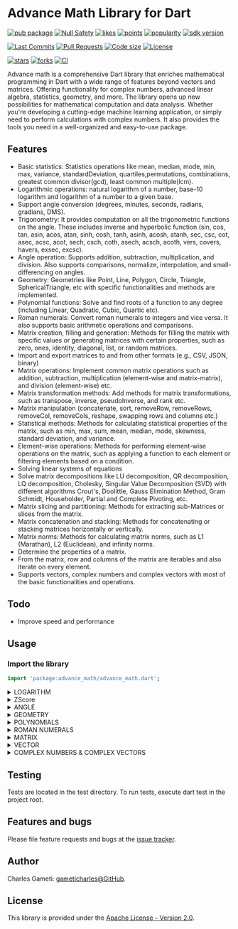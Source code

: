 # Advance Math Library for Dart

[![pub package](https://img.shields.io/pub/v/advance_math.svg?logo=dart&logoColor=00b9fc)](https://pub.dartlang.org/packages/advance_math)
[![Null Safety](https://img.shields.io/badge/null-safety-brightgreen)](https://dart.dev/null-safety)
[![likes](https://img.shields.io/pub/likes/advance_math)](https://pub.dartlang.org/packages/advance_math/score)
[![points](https://img.shields.io/pub/points/advance_math)](https://pub.dartlang.org/packages/advance_math/score)
[![popularity](https://img.shields.io/pub/popularity/advance_math)](https://pub.dartlang.org/packages/advance_math/score)
[![sdk version](https://badgen.net/pub/sdk-version/advance_math)](https://pub.dartlang.org/packages/advance_math)

[![Last Commits](https://img.shields.io/github/last-commit/gameticharles/advance_math?ogo=github&logoColor=white)](https://github.com/gameticharles/advance_math/commits/master)
[![Pull Requests](https://img.shields.io/github/issues-pr/gameticharles/advance_math?ogo=github&logoColor=white)](https://github.com/gameticharles/advance_math/pulls)
[![Code size](https://img.shields.io/github/languages/code-size/gameticharles/advance_math?ogo=github&logoColor=white)](https://github.com/gameticharles/advance_math)
[![License](https://img.shields.io/github/license/gameticharles/advance_math?ogo=github&logoColor=white)](https://github.com/gameticharles/advance_math/blob/main/LICENSE)

[![stars](https://img.shields.io/github/stars/gameticharles/advance_math)](https://github.com/gameticharles/advance_math/stargazers)
[![forks](https://img.shields.io/github/forks/gameticharles/advance_math)](https://github.com/gameticharles/advance_math/network/members)
[![CI](https://img.shields.io/github/workflow/status/gameticharles/advance_math/Dart%20CI/master?logo=github-actions&logoColor=white)](https://github.com/gameticharles/matrix/actions)

Advance math is a comprehensive Dart library that enriches mathematical programming in Dart with a wide range of features beyond vectors and matrices. Offering functionality for complex numbers, advanced linear algebra, statistics, geometry, and more. The library opens up new possibilities for mathematical computation and data analysis. Whether you're developing a cutting-edge machine learning application, or simply need to perform calculations with complex numbers. It also provides the tools you need in a well-organized and easy-to-use package.

## Features

- Basic statistics: Statistics operations like mean, median, mode, min, max, variance, standardDeviation, quartiles,permutations, combinations, greatest common divisor(gcd), least common multiple(lcm).
- Logarithmic operations: natural logarithm of a number, base-10 logarithm and logarithm of a number to a given base.
- Support angle conversion (degrees, minutes, seconds, radians, gradians, DMS).
- Trigonometry: It provides computation on all the trigonometric functions on the angle. These includes inverse and hyperbolic function (sin, cos, tan, asin, acos, atan, sinh, cosh, tanh, asinh, acosh, atanh, sec, csc, cot, asec, acsc, acot, sech, csch, coth, asech, acsch, acoth, vers, covers, havers, exsec, excsc).
- Angle operation: Supports addition, subtraction, multiplication, and division. Also supports comparisons, normalize, interpolation, and small-differencing on angles.
- Geometry: Geometries like Point, Line, Polygon, Circle, Triangle, SphericalTriangle, etc with specific functionalities and methods are implemented.
- Polynomial functions: Solve and find roots of a function to any degree (including Linear, Quadratic, Cubic, Quartic etc).
- Roman numerals: Convert roman numerals to integers and vice versa. It also supports basic arithmetic operations and comparisons.
- Matrix creation, filling and generation: Methods for filling the matrix with specific values or generating matrices with certain properties, such as zero, ones, identity, diagonal, list, or random matrices.
- Import and export matrices to and from other formats (e.g., CSV, JSON, binary)
- Matrix operations: Implement common matrix operations such as addition, subtraction, multiplication (element-wise and matrix-matrix), and division (element-wise) etc.
- Matrix transformation methods: Add methods for matrix transformations, such as transpose, inverse, pseudoInverse, and rank etc.
- Matrix manipulation (concatenate, sort, removeRow, removeRows, removeCol, removeCols, reshape, swapping rows and columns etc.)
- Statistical methods: Methods for calculating statistical properties of the matrix, such as min, max, sum, mean, median, mode, skewness, standard deviation, and variance.
- Element-wise operations: Methods for performing element-wise operations on the matrix, such as applying a function to each element or filtering elements based on a condition.
- Solving linear systems of equations
- Solve matrix decompositions like LU decomposition, QR decomposition, LQ decomposition, Cholesky, Singular Value Decomposition (SVD)  with different algorithms Crout's, Doolittle, Gauss Elimination Method, Gram Schmidt, Householder, Partial and Complete Pivoting, etc.
- Matrix slicing and partitioning: Methods for extracting sub-Matrices or slices from the matrix.
- Matrix concatenation and stacking: Methods for concatenating or stacking matrices horizontally or vertically.
- Matrix norms: Methods for calculating matrix norms, such as L1 (Marathan), L2 (Euclidean), and infinity norms.
- Determine the properties of a matrix.
- From the matrix, row and columns of the matrix are iterables and also iterate on every element.
- Supports vectors, complex numbers and complex vectors with most of the basic functionalities and operations.

## Todo

- Improve speed and performance

## Usage

### Import the library

```dart
import 'package:advance_math/advance_math.dart';
```

<details>
<summary>LOGARITHM</summary>

# Logarithm

Base-10 logarithm of a number is also implemented.

```dart
print(log10(100));  // Output: 2.0
```

Compute the natural logarithm of of a number using the function below. It also supports computes logarithm to any base.

```dart
// Natural log of `e`
print(log(math.e));  // Output: 1.0

//log to any base. Example log to base 10 on 100
print(log(100, 10)); // prints: 2.0
```

Compute the logarithm of a number to a given base.

```dart
print(logBase(10, 100));  // Output: 2.0
print(logBase(2, 8));  // Output: 3.0
print(logBase(2, 32));  // Output: 5.0
```

</details>

<details>
<summary>ZScore</summary>

# ZScore

Computes Z-scores based on a given confidence level.
The class provides functionalities to compute Z-scores, which are used in statistical hypothesis testing. 

The Z-score represents how many standard deviations an element is from the mean.

```dart
var confidenceLevels = [
    10,
    20,
    30,
    40,
    50,
    60,
    70,
    80,
    85,
    90,
    95,
    99.0,
    99.999,
    99.99999,
    99.9999999
  ];
  for (var cl in confidenceLevels) {
    double zScore = ZScore.computeZScore(cl);
    print("Z-score for $cl% confidence level is $zScore");
  }

// Z-score for 10% confidence level is 0.12538099310291884
// Z-score for 20% confidence level is 0.25293326782658254
// Z-score for 30% confidence level is 0.3848770849965131
// Z-score for 40% confidence level is 0.5240018703826799
// Z-score for 50% confidence level is 0.6741891400433162
// Z-score for 60% confidence level is 0.8414567173547839
// Z-score for 70% confidence level is 1.0364314851895606
// Z-score for 80% confidence level is 1.281728756502709
// Z-score for 85% confidence level is 1.4398004696260025
// Z-score for 90% confidence level is 1.645211440143815
// Z-score for 95% confidence level is 1.9603949169253396
// Z-score for 99.0% confidence level is 2.5762360813095704
// Z-score for 99.999% confidence level is 4.417087697546128
// Z-score for 99.99999% confidence level is 5.326446072058037
// Z-score for 99.9999999% confidence level is 6.109029815669355
```

Compute the confidence level using the Z-Scroe value

```dart
print(ZScore.computeConfidenceLevel(1.9603949169253396)); // 95.00503548449109
print(ZScore.computeConfidenceLevel(5.326446072058037)); // 99.99998998470075
```

Confidence interval around a sample mean, you generally need the sample mean (x), the sample size (n), and the standard deviation (σ) or the standard error of the sample mean (SE). The Z-score corresponding to the desired confidence level is also required.

```dart
var interval = ZScore.computeConfidenceInterval(50, 100, 10, 95);
print("Confidence Interval: (${interval.lower}, ${interval.upper})");
// Output: Confidence Interval: (48.040605084588995, 51.959394915411005)
```

Compute the Probability Density Function (PDF) and Cumulative Density Function (CDF) for a standard normal distribution to the ZScore class.

```dart
print(ZScore.computeCDF(0)); // 0.49999998499999976
print(ZScore.computePDF(0)); // 0.3989422804014327
```

other computational functions includes:

```dart
// Compute p-value from a given Z-score.
print(ZScore.computePValue(1.96)); // 0.025

// Convert Z-score to T-score.
print(ZScore.convertZToT(1.96)); // 69.6

// Compute the percentile from a given Z-score.
print(ZScore.computePercentile(1.96)); // 97.5

// Compute Z-score from a raw score.
print(ZScore.computeZScoreFromRawScore(110, 100, 15)); // 0.6666666666666666
```

</details>

<details>
<summary>ANGLE</summary>

# Angle Class

The `Angle` class is part of the `advanced_math` library. It's designed to make working with angles straightforward in a variety of units, including degrees, radians, gradians, and DMS (Degrees, Minutes, Seconds).

## Features

1. Create an Angle object with any of the four units. The class will automatically convert it to all other units and store them as properties:

```dart
var angleDeg = Angle.degrees(45);
var angleRad = Angle.radians(math.pi / 4);
var angleGrad = Angle.gradians(50);
var angleDMS = Angle.dms([45, 0, 0]);
```

2. Get the smallest difference between two angles:

```dart
num diff = angleDeg.smallestDifference(angleRad);
```

3. Interpolate between two angles:

```dart
Angle interpolated = angleDeg.interpolate(angleRad, 0.5);
```

4. Convert an angle from one unit to another:

```dart
double rad = Angle.convert(180, AngleType.degrees, AngleType.radians);  // Converts 180 degrees to radians
print(rad);  // Outputs: 3.141592653589793

double grad = Angle.convert(1, AngleType.radians, AngleType.gradians);  // Converts 1 radian to gradians
print(grad);  // Outputs: 63.661977236758134
```

5. Convert degrees to gradians, radians, minutes or seconds, and vice versa:

```dart
double minutes = degrees2Minutes(1);  // Output: 60.0
double degreesFromMinutes = minutes2Degrees(60);  // Output: 1.0
double seconds = degrees2Seconds(1);  // Output: 3600.0
double degreesFromSeconds = seconds2Degrees(3600);  // Output: 1.0
```

6. Perform all the possible trignometry functions on the angle:

```dart
var angle = Angle.degrees(45);
var t1 = angle.sin();
var t2 = angle.cos();
var t3 = angle.tan();
var t4 = angle.tanh();
var t5 = angle.atanh();
```

These features provide an easy-to-use interface for handling various angle calculations, especially for applications that require geometric computations or work with geospatial data. The `Angle` class is an essential part of the `advanced_math` library and can be useful for anyone who needs advanced mathematical operations in Dart.

</details>

<details>
<summary>GEOMETRY</summary>

# Geometry Library

This library provides a suite of classes and functions to work with geometric objects and perform geometric calculations.

## Usage

### Point

A `Point` represents a point in a 2D space.

```dart
Point p1 = Point(3, 4); // 2D point
print(p1.x); // prints: 3
print(p1.y); // prints: 4

var p2 = Point(1, 2, 3);  // 3D point
print(p2.is3DPoint) // true

var p = Point.fromPolarCoordinates(5, radians(53.13));
print(p); // Output: Point(3.0000000000000004, 3.9999999999999996)

var p = Point.fromSphericalCoordinates(5, radians(53.13), radians(30));
print(p); // Output: Point(1.50, 1.999997320371271, 4.330127018922194)

```

A `Point3D` represents a point in a 3D space.

```dart
Point3D p1 = Point3D(3, 4, 2); // 3D point
print(p1.x); // prints: 3
print(p1.y); // prints: 4

```

Compute Distances
Example 1:

```dart
var p1 = Point(3, 4);
var p2 = Point(6, 8);
print(p1.distanceTo(p2)); // Output: 5.0

var point1 = Point(2, 3);
var point2 = Point(5, 11);
print(point1.slopeTo(point2)); // Output: 2.6666666666666665
```

Example 2:

```dart
var point1 = Point(1, 2, 3);
var point2 = Point(4, 5, 6);
print(point1.distanceTo(point2)); // Output: 5.196152422706632
print(point1.midpointTo(point2)); // Output: Point(2.5, 3.5, 4.5)
```

Arithmetics of points

```dart
var point1 = Point(2, 2);
var point2 = Point(1, 1);
print(point1 - point2); // Output: Point(1.0, 1.0)
print(point1 + point2); // Output: Point(3.0, 3.0)
print(point1 * 2); // Output: Point(4.0, 4.0)
print(point1 / 2); // Output: Point(1.0, 1.0)
```

Others include: bearingTo, distanceToLine, isCollinear etc

```dart
var point = Point(2, 0);
var origin = Point(1, 0);
Angle angle = Angle.radians(math.pi / 2)
var rotated = point.rotateBy(angle, origin)
print(rotated); // Output: Point(1, 1)

var point = Point(1, 2, 3);
print(point.move(1, -1, 2)); // Output: Point(2, 1, 5)
print(point.scale(2)); // Output: Point(2, 4, 6)
print(point.reflect(Point(0, 0, 0))); // Output: Point(-1, -2, -3)
```


### Line

A `Line` represents a line in a 2D space, defined by two points.

```dart
var line1 = Line(p1: Point(1, 1), p2: Point(2, 2));
print(line1); // Output: Line(Point(1.0, 1.0), Point(2.0, 2.0))

var line2 = Line(gradient: 1, intercept: 0);
print(line2); // Output: Line(Point(0.0, 0.0), Point(1.0, 1.0))

var line3 = Line(gradient: 2.0, intercept: 2.0, x: 3.0);
print(line3); // Output: Line(Point(3.0, 8.0), Point(4.0, 10.0))

var line4 = Line(y: 1.0, gradient: 2.0, intercept: 3.0);
print(line4); // Output: Line(Point(-1.0, 1.0), Point(0.0, 3.0))

var line5 = Line(y: 1.0, gradient: -0.5, intercept: 7.0);
print(line5); // Output: Line(Point(-12.0, 1.0), Point(-11.0, 5.5))

var line6 = Line(y: 1.0, gradient: 2.0, x: 1.0);
print(line6); // Output: Line(Point(1.0, 1.0), Point(2.0, 3.0))
```

### Plane
A class that represents a plane in a three-dimensional space.
Each instance of this class is defined by a [Point] and a normal [Vector].

```dart
var point = Point(1, 2, 3);
var normal = Vector(1, 0, 0);
var plane = Plane(point, normal);
print(plane);  // Output: Plane(point: Point(1, 2, 3), normal: Vector(1, 0, 0))
var pivot = Point(2, 3, 4);
var perpendicularLine = plane.perpendicularLine(pivot);
print(perpendicularLine);  // Output: Plane(Point(2, 3, 4), Vector(1, 0, 0))
var otherPoint = Point(1, 3, 4);
var newPlane = plane.parallelThroughPoint(otherPoint);
print(newPlane);  // Output: Plane(point: Point(1, 3, 4), normal: Vector(1, 0, 0))
```

### Circle

A `Circle` is represented by a center point and a radius.

```dart
var center = Point(0, 0);
var circle = Circle(center, 5);
print(circle.area()); // Output: 78.53981633974483
print(circle.circumference()); // Output: 31.41592653589793
print(circle.isPointInside(Point(3, 4))); // Output: true
```

### Polygon

A `Polygon` is represented by a list of points. The points should be ordered either clockwise or counter-clockwise.

```dart
Point p1 = Point(0, 0);
Point p2 = Point(1, 0);
Point p3 = Point(0, 1);
Polygon triangle = Polygon([p1, p2, p3]);
print(triangle.area); // prints: 0.5
```

### Triangle

A `Triangle` is a special kind of polygon. It can be created by providing the lengths of its sides, or its coordinates.

```dart
Triangle triangle1 = Triangle(a: 3, b: 4, c: 5);
print(triangle1.area(AreaMethod.heron)); // prints: 6.0

Triangle triangle2 = Triangle(A: Point(0, 0), B: Point(3, 0), C: Point(0, 4));
print(triangle2.area(AreaMethod.coordinates)); // prints: 6.0
```

### SphericalTriangle

A `SphericalTriangle` is a triangle on the surface of a sphere. It can be created by providing the lengths of its sides and the radius of the sphere.

```dart
  var triangle = SphericalTriangle.fromAllSides( Angle(rad: pi / 2), Angle(rad: pi / 3), Angle(rad: pi / 4));

  // Angles
  print('AngleA: ${triangle.angleA} '); // AngleA: Angle: 35.26438968275524° or 0.6154797086703871 rad or [35, 15, 51.802857918852396]
  print('AngleB: ${triangle.angleB} '); // AngleB: Angle: 125.26438968275677° or 2.186276035465284 rad or [125, 15, 51.80285792437758]
  print('AngleC: ${triangle.angleC}'); // AngleC: Angle: 45.00000000000074° or 0.785398163397448 rad or [45, 0, 2.660272002685815e-9]

  // Sides
  print('SideA: ${triangle.sideA}'); // SideA: Angle: 90.00000000000152° or 1.5707963267948966 rad or [90, 0, 5.474021236295812e-9]
  print('SideB: ${triangle.sideB}'); // SideB: Angle: 60.00000000000101° or 1.0471975511965976 rad or [60, 0, 3.632294465205632e-9]
  print('SideC: ${triangle.sideC} '); // SideC: Angle: 45.00000000000076° or 0.7853981633974483 rad or [45, 0, 2.737010618147906e-9]

  print('Area: ${triangle.area} ≈ ${triangle.areaPercentage} % of unit sphere surface area'); // Area: 0.445561253943326 ≈ 3.545663800765179 % of unit sphere surface area
  print('Perimeter: ${triangle.perimeter} ≈ ${triangle.perimeterPercentage} % of unit sphere circumference'); // Perimeter: 3.4033920413889422 ≈ 54.166666666666664 % of unit sphere circumference
  print('isValidTriangle: ${triangle.isValidTriangle()}'); // isValidTriangle: true
```

</details>

<details>
<summary>POLYNOMIALS</summary>

# Polynomials

The Geometry Library provides comprehensive support for Polynomials. This includes polynomials of different degrees, from linear to quartic, as well as a general polynomial implementation using the Durand-Kerner method for degrees of 5 or higher.

## Usage

### Linear

Linear polynomials are of the form ax + b = 0.

```dart
Linear linear = Linear.num(a: 2, b: -3);
print(linear.roots()); // Output: [1.5]
```

### Quadratic

Quadratic polynomials are of the form ax² + bx + c = 0.

```dart
Quadratic quad = Quadratic.num(a: 2, b: -3, c: -2);
print(quad.roots()); // Output: [2.0, -0.5]
print(quad.vertex()); // Output: [0.75, -3.125]
```

### Cubic

Cubic polynomials are of the form ax³ + bx² + cx + d = 0.

```dart
Cubic cubic = Cubic.num(a: -1, b: 1, c: 1, d: 2);
print(cubic.roots()); // Output: [-1.0, -1.0, 2.0]
```

### Quartic

Quartic polynomials are of the form ax⁴ + bx³ + cx² + dx + e = 0.

```dart
Quartic quartic = Quartic.num(a: -1, b: -8, c: 0, d: 0, e: -1);
print(quartic.roots()); // Output: [1.0, -1.0, -1.0, -1.0]
```

### Durand-Kerner

This is a general polynomial implementation that uses the Durand-Kerner method to find the roots of a polynomial with a degree of 5 or higher.

```dart
DurandKerner dk = DurandKerner.num([1, 5, 1, 4, 0, 3, 2]);
print(dk.degree); // 6
print(dk); // x⁶ + 5x⁵ + x⁴ + 4x³ + 3x + 2
print(dk.roots()); 
// [-0.34289017575006814 + 0.9530107213799093i, -0.34289017581899034 - 0.9530107213040406i, 0.5696766117867249 + 0.6923844884012686i, -4.9651242864231895, 0.5696766117855657 - 0.6923844884824355i, -0.4884485856011231]
```

### Additional Features

Each of these polynomials can be differentiated, integrated, simplified, and evaluated.

```dart
Polynomial poly = Polynomial.fromList([3, -6, 12]);
print(poly); // 3x² - 6x + 12
print(poly.simplify()); // x² - 2x + 4
print(poly.roots()); // [1 + 1.7320508075688774i, 1 - 1.7320508075688774i]
print(poly.differentiate()); // 6x - 6
print(poly.integrate()); // x³ - 3x² + 12x
print(poly.evaluate(2)); // 12.0
```

```dart
Polynomial p = Polynomial.fromString("x^5 - x^4 - x + 1");
print(p.coefficients); // [1.0, -1.0, 0, 0, -1.0, 1.0]
print(p); // x⁵ - x⁴ - x + 1.0
print(p.evaluate(Complex(-19 / 8, 7.119033245839726e-16))); // -104.00619506835938
print(p.roots());
// [2.481185557213347e-11 - 0.9999999999737949i, -1.0000000000550548 + 3.5929979905099436e-11i, 1.0000004031257346 + 2.7703711854406305e-7i, 5.095265802549413e-11 + 1.0000000000706935i, 1.0000004031257346 + 2.7703711854406305e-7i]
print('');
```

</details>

<details>
<summary>ROMAN NUMERALS</summary>

# Roman Numerals

A Dart class designed to provide efficient conversions between Roman numerals and integers. This class also supports arithmetic operations directly on Roman numeral representations.

## Features

- Convert integers to Roman numerals and vice versa.
- Supports numbers up to 3,999 using standard Roman numerals.
- Supports numbers above 3,999 using parentheses notation.
- Provides arithmetic operations on Roman numerals.
- Caches recent conversions for performance.

## Usage

### Instantiation

```dart
RomanNumerals romanFive = RomanNumerals(5); 
print(romanFive) // V
print(RomanNumerals(69)); // LXIX
print(RomanNumerals(8785)); // (VIII)DCCLXXXV
```

### Conversion from Roman to Integer

```dart
RomanNumerals romanYear = RomanNumerals.fromRoman("MMXXIII");
print(romanYear.value);  // Outputs: 2023
print(RomanNumerals.fromRoman('(VIII)DCCLXXXV').value); // 8785
```

### Arithmetic Operations

```dart
RomanNumerals a = RomanNumerals.fromRoman('MMXXIII'); // 2023
RomanNumerals b = RomanNumerals.fromRoman('X'); // 10

print(a + b); // MMXXXIII
print(a - b); // MMXIII
print(a * b); // (XX)CCXXX
print(a / b); // CCII
print(a % b); // III

print(RomanNumerals.fromRoman('MXXII') - RomanNumerals.fromRoman('LXX') - RomanNumerals.fromRoman('LII')); // CM
print(RomanNumerals.fromRoman('(M)') - RomanNumerals.fromRoman('(CC)DXXV')); // (DCCXCIX)CDLXXV
print(RomanNumerals.fromRoman('(DCCXCIX)CDLXXV').value); // 799475
```

Also support shifting the bits of this integer to the left by [shiftAmount].

```dart
print(a << 1); // (IV)XLVI
print(RomanNumerals.fromRoman('(IV)XLVI').value);
print((a >> 1).value); // 1011
```

### Logical, Comparison Operations

```dart
RomanNumerals a = RomanNumerals.fromRoman('MMXXIII'); // 2023
RomanNumerals b = RomanNumerals.fromRoman('X'); // 10

print(a & b); // II (bitwise AND)
print(a | b); // MMXXXI (bitwise OR)
print(a ^ b); // MMXXIX (bitwise XOR)
print(a == b); // false
print(a > b); // true
print(a < b); // false
print(a >= b); // true
print(a <= b); // false
```

### Date to and from Roman numerals

```dart
  print(RomanNumerals.dateToRoman('August 22, 1989', format: 'MMMM d, y', sep: '・')); // Outputs: VIII・XXII・MCMLXXXIX
  print(RomanNumerals.dateToRoman('Dec-23, 2017', format: 'MMM-d, y')); // Outputs: XII • XXIII • MMXVII
  print(RomanNumerals.dateToRoman('Jul-21, 2016', format: 'MMM-d, y')); // Outputs: VII • XXI • MMXVI

  print(RomanNumerals.romanToDate('VIII・XXII・MCMLXXXIX', format: 'MMMM d, y', sep: '・')); // Outputs: August 22, 1989
```

</details>

<details>
<summary>MATRIX</summary>

# Matrix

## Create a Matrix

You can create a Matrix object in different ways:

Create a 2x2 Matrix from string

```dart
Matrix a = Matrix("1 2 3; 4 5 6; 7 8 9");
print(a);
// Output:
// Matrix: 3x3
// ┌ 1 2 3 ┐
// │ 4 5 6 │
// └ 7 8 9 ┘
```

Create a matrix from a list of lists

```dart
Matrix b = Matrix([[1, 2], [3, 4]]);
print(b);
// Output:
// Matrix: 2x2
// ┌ 1 2 ┐
// └ 3 4 ┘
```

Create a matrix from a list of diagonal objects

```dart
Matrix d = Matrix.fromDiagonal([1, 2, 3]);
print(d);
// Output:
// Matrix: 3x3
// ┌ 1 0 0 ┐
// │ 0 2 0 │
// └ 0 0 3 ┘
```

Create a matrix from a flattened array

```dart
final source = [1, 2, 3, 4, 5, 6, 7, 8, 9, 0];
final ma = Matrix.fromFlattenedList(source, 2, 6);
print(ma);
// Output:
// Matrix: 2x6
// ┌ 1 2 3 4 5 6 ┐
// └ 7 8 9 0 0 0 ┘
```

Create a matrix from list of columns

```dart
var col1 = Column([1, 2, 3]);
var col2 = Column([4, 5, 6]);
var col3 = Column([7, 8, 9]);
var matrix = Matrix.fromColumns([col1, col2, col3]);
print(matrix);
// Output:
// Matrix: 3x3
// ┌ 1 4 7 ┐
// | 2 5 8 |
// └ 3 6 9 ┘
```

Create a matrix from list of rows

```dart
var row1 = Row([1, 2, 3]);
var row2 = Row([4, 5, 6]);
var row3 = Row([7, 8, 9]);
var matrix = Matrix.fromRows([row1, row2, row3]);
print(matrix);
// Output:
// Matrix: 3x3
// ┌ 1 2 3 ┐
// | 4 5 6 |
// └ 7 8 9 ┘
```

Create a from a list of lists

```dart
Matrix c = [[1, '2', true],[3, '4', false]].toMatrix()
print(c);
// Output:
// Matrix: 2x3
// ┌ 1 2  true ┐
// └ 3 4 false ┘
```

Create a 2x2 matrix with all zeros

```dart
Matrix zeros = Matrix.zeros(2, 2);
print(zeros)
// Output:
// Matrix: 2x2
// ┌ 0 0 ┐
// └ 0 0 ┘
```

Create a 2x3 matrix with all ones

```dart
Matrix ones = Matrix.ones(2, 3);
print(ones)
// Output:
// Matrix: 2x3
// ┌ 1 1 1 ┐
// └ 1 1 1 ┘
```

Create a 2x2 identity matrix

```dart
Matrix identity = Matrix.eye(2);
print(identity)
// Output:
// Matrix: 2x2
// ┌ 1 0 ┐
// └ 0 1 ┘
```

Create a matrix that is filled with same object

```dart
Matrix e = Matrix.fill(2, 3, 7);
print(e);
// Output:
// Matrix: 2x3
// ┌ 7 7 7 ┐
// └ 7 7 7 ┘
```

Create a matrix from linspace and create a diagonal matrix

```dart
Matrix f = Matrix.linspace(0, 10, 3);
print(f);
// Output:
// Matrix: 1x3
// [ 0.0 5.0 10.0 ]
```

Create from a range or arrange at a step

```dart
var m = Matrix.range(6, start: 1, step: 2, isColumn: false);
print(m);
// Output:
// Matrix: 1x3
// [ 1  3  5 ]
```

Create a random matrix within arange of values

```dart
var randomMatrix = Matrix.random(3, 4, min: 1, max: 10, isDouble: true);
print(randomMatrix);
// Output:
// Matrix: 3x4
// ┌ 3  5  9  2 ┐
// │ 1  7  6  8 │
// └ 4  9  1  3 ┘
```

Create a specific random matrix from the  matrix factory

```dart
var randomMatrix = Matrix.factory
  .create(MatrixType.general, 5, 4, min: 0, max: 3, isDouble: true);
print('\n${randomMatrix.round(3)}');
```

Create a specific type of matrix from a random seed with range

```dart
randMat = Matrix.factory.create(MatrixType.general, 5, 4,
    min: 0, max: 3, seed: 12, isDouble: true);
print('\n${randMat.round(3)}');

// Output:
// Matrix: 5x4
// ┌ 1.949 1.388 2.833 1.723 ┐
// │ 0.121 1.954 2.386 2.407 │
// │ 2.758  2.81 1.026 0.737 │
// │ 1.951  0.37 0.075 0.069 │
// └ 2.274 1.932 2.659 0.196 ┘
```

```dart
var randomMatrix = Matrix.factory
    .create(MatrixType.sparse, 5, 5, min: 0, max: 2, seed: 12, isDouble: true);

print('\nProperties of the Matrix:\n${randomMatrix.round(3)}\n');
randomMatrix.matrixProperties().forEach((element) => print(' - $element'));

// Properties of the Matrix:
// Matrix: 5x5
// ┌ 0.0 1.149   0.0 0.0   0.0 ┐
// │ 0.0   0.0 0.925 0.0 1.302 │
// │ 0.0   0.0   0.0 0.0   0.0 │
// │ 0.0   0.0   0.0 0.0   0.0 │
// └ 0.0   0.0   0.0 0.0   0.0 ┘
//
//  - Square Matrix
//  - Upper Triangular Matrix
//  - Singular Matrix
//  - Vandermonde Matrix
//  - Nilpotent Matrix
//  - Sparse Matrix
```

## Check Matrix Properties

Easy much easier to query the properties of a matrix.

```dart
var A = Matrix([
    [4, 1, -1],
    [1, 4, -1],
    [-1, -1, 4]
  ]);
print(A);

print('Shape: ${A.shape}');
print('Max: ${A.max()}');
print('Column Max: ${A.max(axis: 0)}');
print('Row Max: ${A.max(axis: 1)}');
print('Min: ${A.min()}');
print('Column Min: ${A.min(axis: 0)}');
print('Row Min: ${A.min(axis: 1)}');
print('Sum: ${A.sum()}');
print('Absolute Sum: ${A.sum(absolute: true)}');
print('Column Sum: ${A.sum(axis: 0)}');
print('Row Sum: ${A.sum(axis: 1)}');
print('Diagonal Sum: ${A.sum(axis: 2)}');
print('Diagonal Sum TLBR: ${A.sum(axis: 3)}');
print('Diagonal Sum TRBL: ${A.sum(axis: 4)}');
print('Mean: ${A.mean()}');
print('Median: ${A.median()}');
print('Product: ${A.product()}');
print('Variance: ${A.variance()}');
print('Standard Deviation: ${A.standardDeviation()}');
print('Absolute Sum: ${A.sum(absolute: true)}');
print('Determinant: ${A.determinant()}');
print('Rank: ${A.rank()}');
print('Trace: ${A.trace()}');
print('Skewness: ${A.skewness()}');
print('Kurtosis: ${A.kurtosis()}');
print('Condition number: ${A.conditionNumber()}');
print('Decomposition Condition number: ${A.decomposition.conditionNumber()}');

print('Manhattan Norm(l1Norm): ${A.norm(Norm.manhattan)}');
print('Frobenius/Euclidean Norm(l2Norm): ${A.norm(Norm.frobenius)}');
print('Chebyshev/Infinity Norm: ${A.norm(Norm.chebyshev)}');
print('Spectral Norm: ${A.norm(Norm.spectral)}');
print('Trace/Nuclear Norm: ${A.norm(Norm.trace)}');
print('Nullity: ${A.nullity()}');

print('Normalize: ${A.normalize()}\n');
print('Frobenius/Euclidean Normalize: ${A.normalize(Norm.frobenius)}\n');
print('Row Echelon Form: ${A.rowEchelonForm()}\n');
print('Reduced Row Echelon Form: ${A.reducedRowEchelonForm()}\n');
print('Null Space: ${A.nullSpace()}\n');
print('Row Space: ${A.rowSpace()}\n');
print('Column Space: ${A.columnSpace()}\n');
print('Matrix Properties:');
A.matrixProperties().forEach((element) => print(' - $element'));

// Output:
// Matrix: 3x3
// ┌  4  1 -1 ┐
// │  1  4 -1 │
// └ -1 -1  4 ┘
//
// Shape: [3, 3]
// Max: 4
// Column Max: [4, 4, 4]
// Row Max: [4, 4, 4]
// Min: -1
// Column Min: [-1, -1, -1]
// Row Min: [-1, -1, -1]
// Sum: 10
// Absolute Sum: 18
// Column Sum: [4, 4, 2]
// Row Sum: [4, 4, 2]
// Diagonal Sum: 12
// Diagonal Sum TLBR: [-1, 0, 12, 0, -1]
// Diagonal Sum TRBL: [4, 2, 2, -2, 4]
// Mean: 1.1111111111111112
// Median: 1
// Product: 64
// Variance: 4.765432098765432
// Standard Deviation: 2.1829869671542776
// Absolute Sum: 18
// Determinant: 54.0
// Rank: 3
// Trace: 12
// Skewness: 0.3705316948061136
// Kurtosis: -1.58891513866144
// Condition number: 3.6742346141747673
// Decomposition Condition number: 1.9999999999999998
// Manhattan Norm(l1Norm): 6.0
// Frobenius/Euclidean Norm(l2Norm): 7.3484692283495345
// Chebyshev/Infinity Norm: 6.0
// Spectral Norm: 5.999999999999999
// Trace/Nuclear Norm: 12.0
// Nullity: 0
// Normalize: Matrix: 3x3
// ┌   1.0  0.25 -0.25 ┐
// │  0.25   1.0 -0.25 │
// └ -0.25 -0.25   1.0 ┘

// Frobenius/Euclidean Normalize: Matrix: 3x3
// ┌   0.5443310539518174  0.13608276348795434 -0.13608276348795434 ┐
// │  0.13608276348795434   0.5443310539518174 -0.13608276348795434 │
// └ -0.13608276348795434 -0.13608276348795434   0.5443310539518174 ┘

// Row Echelon Form: Matrix: 3x3
// ┌ 1.0 0.25 -0.25 ┐
// │ 0.0  1.0  -0.2 │
// └ 0.0  0.0   1.0 ┘

// Reduced Row Echelon Form: Matrix: 3x3
// ┌ 1.0 0.0 0.0 ┐
// │ 0.0 1.0 0.0 │
// └ 0.0 0.0 1.0 ┘

// Null Space: Matrix: 0x0
// [ ]

// Row Space: Matrix: 3x3
// ┌  4  1 -1 ┐
// │  1  4 -1 │
// └ -1 -1  4 ┘
// Column Space: Matrix: 3x3
// ┌  4  1 -1 ┐
// │  1  4 -1 │
// └ -1 -1  4 ┘

// Matrix Properties:
//  - Square Matrix
//  - Full Rank Matrix
//  - Symmetric Matrix
//  - Non-Singular Matrix
//  - Positive Definite Matrix
//  - Diagonally Dominant Matrix
//  - Strictly Diagonally Dominant Matrix
```

## Matrix Copy

Copy another original matrix

```dart
var a = Matrix();
a.copy(y); // Copy another matrix
```

Copy the elements of the another matrix and resize the current matrix

```dart
var matrixA = Matrix([[1, 2], [3, 4]]);
var matrixB = Matrix([[5, 6], [7, 8], [9, 10]]);
matrixA.copyFrom(matrixB, resize: true);
print(matrixA);
// Output:
// 5  6
// 7  8
// 9 10
```

Copy the elements of the another matrix but retain the current matrix size

```dart
var matrixA = Matrix([[1, 2, 3], [4, 5, 6], [7, 8, 9]]);
var matrixB = Matrix([[10, 11], [12, 13]]);
matrixA.copyFrom(matrixB, retainSize: true);
print(matrixA);
// Output:
// 10 11 3
// 12 13 6
// 7  8  9
```

## Matrix Interoperability

To convert a matrix to a json-serializable map one may use toJson method:

### to<->from JSON

You can serialize the matrix to a json-serializable map and deserialize back to a matrix object.

```dart
final matrix = Matrix.fromList([
    [11.0, 12.0, 13.0, 14.0],
    [15.0, 16.0, 0.0, 18.0],
    [21.0, 22.0, -23.0, 24.0],
    [24.0, 32.0, 53.0, 74.0],
  ]);

// Convert to JSON representation
final serialized = matrix.toJson();
```

To restore a serialized matrix one may use Matrix.fromJson constructor:

```dart
final matrix = Matrix.fromJson(serialized);
```

### to<->from CSV

You can write csv file and read it back to a matrix object.

```dart
String csv = '''
1.0,2.0,3.0
4.0,5.0,6.0
7.0,8.0,9.0
''';
Matrix matrix = await Matrix.fromCSV(csv: csv);
print(matrix);

// Alternatively, read the CSV from a file:
Matrix matrixFromFile = await Matrix.fromCSV(inputFilePath: 'input.csv');
print(matrixFromFile);

// Output:
// Matrix: 3x3
// ┌ 1.0 2.0 3.0 ┐
// │ 4.0 5.0 6.0 │
// └ 7.0 8.0 9.0 ┘
```

Write to a csv file

``` dart
String csv = matrix.toCSV(outputFilePath: 'output.csv');
print(csv);

// Output:
// ```
// 1.0,2.0,3.0
// 4.0,5.0,6.0
// 7.0,8.0,9.0
// ```
```

### to<->from Binary Data

You can serialize the matrix to a json-serializable map and deserialize back to a matrix object.

```dart
ByteData bd1 = matrix.toBinary(jsonFormat: false); // Binary format
ByteData bd2 = matrix.toBinary(jsonFormat: true); // JSON format
```

To restore a serialized matrix one may use Matrix.fromBinary constructor:

```dart
Matrix m1 = Matrix.fromBinary(bd1, jsonFormat: false); // Binary format
Matrix m2 = Matrix.fromBinary(bd2, jsonFormat: true); // JSON format
```

## Matrix Operations

Perform matrix arithmetic operations:

```dart
Matrix a = Matrix([
  [1, 2],
  [3, 4]
]);

Matrix b = Matrix([
  [5, 6],
  [7, 8]
]);

// Addition of two square matrices
Matrix sum = a + b;
print(sum);
// Output:
// Matrix: 2x2
// ┌  6  8 ┐
// └ 10 12 ┘

// Addition of a matrix and a scalar
print(a + 2);
// Output:
// Matrix: 2x2
// ┌ 3 4 ┐
// └ 5 6 ┘

// Subtraction of two square matrices
Matrix difference = a - b;
print(difference);
// Output:
// Matrix: 2x2
// ┌ -4 -4 ┐
// └ -4 -4 ┘

// Matrix Scaler multiplication
Matrix scaler = a * 2;
print(scaler);
// Output:
// Matrix: 2x2
// ┌ 2 4 ┐
// └ 6 8 ┘

// Matrix dot product
Matrix product = a * Column([4,5]);
print(product);
// Output:
// Matrix: 2x1
// ┌ 14.0 ┐
// └ 32.0 ┘

// Matrix division
Matrix division = b / 2;
print(division);
// Output:
// Matrix: 2x2
// ┌ 2.5 3.0 ┐
// └ 3.5 4.0 ┘

// NB: For element-wise division, use elementDivision()
Matrix elementDivision = a.elementDivide(b);
print(elementDivision);
// Output:
// Matrix: 2x2
// ┌                 0.2 0.3333333333333333 ┐
// └ 0.42857142857142855                0.5 ┘

// Matrix exponent
Matrix expo = b ^ 2;
print(expo);
// Output:
// Matrix: 2x2
// ┌ 67  78 ┐
// └ 91 106 ┘

// Negate Matrix
Matrix negated = -a;
print(negated);
// Output:
// Matrix: 2x2
// ┌ -1 -2 ┐
// └ -3 -4 ┘

// Element-wise operation with function
var result = a.elementWise(b, (x, y) => x * y);
print(result);
// Output:
// Matrix: 2x2
// ┌  5 12 ┐
// └ 21 32 ┘

var matrix = Matrix([[-1, 2], [3, -4]]);
var abs = matrix.abs();
print(abs);
// Output:
// Matrix: 2x2
// ┌ 1 2 ┐
// └ 3 4 ┘

// Matrix Reciprocal round to 2 decimal places
var matrix = Matrix([[1, 2], [3, 4]]);
var reciprocal = matrix.reciprocal();
print(reciprocal.round(2));
// Output:
// Matrix: 2x2
// ┌                1.0  0.5 ┐
// └ 0.3333333333333333 0.25 ┘

// Round the elements to a decimal place
print(reciprocal.round(2));
// Output:
// Matrix: 2x2
// ┌  1.0  0.5 ┐
// └ 0.33 0.25 ┘

// Matrix dot product
var matrixB = Matrix([[2, 0], [1, 2]]);
var result = matrix.dot(matrixB);
print(result);
// Output:
// Matrix: 2x2
// ┌  4 4 ┐
// └ 10 8 ┘

// Determinant of a matrix
var determinant = matrix.determinant();
print(determinant); // Output: -2.0

// Inverse of Matrix
var inverse = matrix.inverse();
print(inverse);
// Output:
// Matrix: 2x2
// ┌ -0.5  1.5 ┐
// └  1.0 -2.0 ┘

// Transpose of a matrix
var transpose = matrix.transpose();
print(transpose);
// Output:
// Matrix: 2x2
// ┌ 4.0 2.0 ┐
// └ 3.0 1.0 ┘

// Find the normalized matrix
var normalize = matrix.normalize();
print(normalize);
// Output:
// Matrix: 2x2
// ┌ 1.0 0.75 ┐
// └ 0.5 0.25 ┘

// Norm of a matrix
var norm = matrix.norm();
print(norm); // Output: 5.477225575051661

// Sum of all the elements in a matrix
var sum = matrix.sum();
print(sum); // Output: 10

// determine the trace of a matrix
var trace = matrix.trace();
print(trace); // Output: 5
```

## Assessing the elements of a matrix

Matrix can be accessed as components

```dart
var v = Matrix([
  [1, 2, 3],
  [4, 5, 6],
  [1, 3, 5]
]);
var b = Matrix([
  [7, 8, 9],
  [4, 6, 8],
  [1, 2, 3]
]);

var r = Row([7, 8, 9]);
var c = Column([7, 4, 1]);
var d = Diagonal([1, 2, 3]);

print(d);
// Output:
// 1 0 0
// 0 2 0
// 0 0 3
```

Change or use element value

```dart
v[1][2] = 0;

var u = v[1][2] + r[0][1];
print(u); // 9

var z = v[0][0] + c[0][0];
print(z); // 8

var y = v[1][2] + b[1][1];
print(y); // 9

var k = v.row(1); // Get all elements in row 1
print(k); // [1,2,3]

var n = v.column(1); // Get all elements in column 1
print(n); // [1,4,1]
```

Index (row,column) of an element in the matrix

```dart
var mat = Matrix.fromList([
  [2, 3, 3, 3],
  [9, 9, 8, 6],
  [1, 1, 2, 9]
]);

var index = mat.indexOf(8);
print(index);
// Output: [1, 2]

var indices = mat.indexOf(3, findAll: true);
print(indices);
// Output: [[0, 1], [0, 2], [0, 3]]
```

Access Row and Column

```dart
var mat = Matrix.fromList([
  [2, 3, 3, 3],
  [9, 9, 8, 6],
  [1, 1, 2, 9]
]);

print(mat[0]);
print(mat.row(0));

// Access column
print(mat.column(0));

// update row method 1
mat[0] = [1, 2, 3, 4];
print(mat);

// update row method 2
var v = mat.setRow(0, [4, 5, 6, 7]);
print(v);

// Update column
v = mat.setColumn(0, [1, 4, 5]);
print(v);

// Insert row
v = mat.insertRow(0, [8, 8, 8, 8]);
print(v);

// Insert column
v = mat.insertColumn(4, [8, 8, 8, 8]);
print(v);

// Delete row
print(mat.removeRow(0));

// Delete column
print(mat.removeColumn(0));

// Delete rows
mat.removeRows([0, 1]);

// Delete columns
mat.removeColumns([0, 2]);
```

### Iterable objects from a matrix

You can get the iterable from a matrix object. Consider the matrix below:

```dart
var mat = Matrix.fromList([
  [2, 3, 3, 3],
  [9, 9, 8, 6],
  [1, 1, 2, 9]
]);
```

Iterate through the rows of the matrix using the default iterator

```dart
for (List<dynamic> row in mat.rows) {
  print(row);
}
```

Iterate through the columns of the matrix using the column iterator

```dart
for (List<dynamic> column in mat.columns) {
  print(column);
}
```

Iterate through the elements of the matrix using the element iterator

```dart
for (dynamic element in mat.elements) {
  print(element);
}
```

Iterate through elements in the matrix using foreach method

```dart
var m = Matrix([[1, 2], [3, 4]]);
m.forEach((x) => print(x));
// Output:
// 1
// 2
// 3
// 4
```

## Partition of Matrix

```dart
// create a matrix
  Matrix m = Matrix([
    [1, 2, 3, 4, 5],
    [6, 7, 8, 9, 10],
    [5, 7, 8, 9, 10]
  ]);

// Extract a subMatrix with rows 1 to 2 and columns 1 to 2
Matrix sub = m.subMatrix(rowRange: "1:2", colRange: "0:1");

Matrix sub = m.subMatrix(rowStart: 1, rowEnd: 2, colStart: 0, colEnd: 1);

// submatrix will be:
// [
//   [6]
// ]

sub = m.subMatrix(rowList: [0, 2], colList: [0, 2, 4]);
// sub will be:
// [
//   [1, 3, 5],
//   [5, 8, 10]
// ]

sub = m.subMatrix(columnIndices: [4, 4, 2]);
 print("\nsub array: $sub");
// sub array: Matrix: 3x3
// ┌  5  5 3 ┐
// │ 10 10 8 │
// └ 10 10 8 ┘

// Get a submatrix
Matrix subMatrix = m.slice(0, 1, 1, 3);
```

## Manipulating the matrix

Manipulate the matrices

1. concatenate on axis 0

```dart
var l1 = Matrix([
  [1, 1, 1],
  [1, 1, 1],
  [1, 1, 1]
]);
var l2 = Matrix([
  [0, 0, 0],
  [0, 0, 0],
  [0, 0, 0],
  [0, 0, 0],
]);
var l3 = Matrix().concatenate([l1, l2]);
print(l3);
// Output:
// Matrix: 7x3
// ┌ 1 1 1 ┐
// │ 1 1 1 │
// │ 1 1 1 │
// │ 0 0 0 │
// │ 0 0 0 │
// │ 0 0 0 │
// └ 0 0 0 ┘
```

2. concatenate on axis 1

```dart
var a1 = Matrix([
  [1, 1, 1, 1],
  [1, 1, 1, 1],
  [1, 1, 1, 1]
]);
var a2 = Matrix([
  [0, 0, 0, 0, 0, 0, 0, 0, 0, 0],
  [0, 0, 0, 0, 0, 0, 0, 0, 0, 0],
  [0, 0, 0, 0, 0, 0, 0, 0, 0, 0]
]);

var a3 = Matrix().concatenate([a2, a1], axis: 1);

a3 = a2.concatenate([a1], axis: 1);
print(a3);
// Output:
// Matrix: 3x14
// ┌ 0 0 0 0 0 0 0 0 0 0 1 1 1 1 ┐
// │ 0 0 0 0 0 0 0 0 0 0 1 1 1 1 │
// └ 0 0 0 0 0 0 0 0 0 0 1 1 1 1 ┘
```

Reshape the matrix

```dart
var matrix = Matrix([[1, 2], [3, 4]]);
var reshaped = matrix.reshape(1, 4);
print(reshaped);
// Output:
// 1  2  3  4
```

## Solving Linear Systems of Equations

Use the solve method to solve a linear system of equations:

```dart
Matrix a = Matrix([[2, 1, 1], [1, 3, 2], [1, 0, 0]]);;

Matrix b = Matrix([[4], [5], [6]]);

// Solve the linear system Ax = b
Matrix x = a.linear.solve(b, method: LinearSystemMethod.gaussElimination);
print(x.round(1));
// Output:
// Matrix: 3x1
// ┌   6.0 ┐
// │  15.0 │
// └ -23.0 ┘
```

You can also use the the decompositions to solve a linear system of equations

```dart
Matrix A = Matrix([
  [4, 1, -1],
  [1, 4, -1],
  [-1, -1, 4]
]);
Matrix b = Matrix([
  [6],
  [25],
  [14]
]);

//Solve using the Schur Decomposition
SchurDecomposition schur = A.decomposition.schurDecomposition();

//Solve using the QR Decomposition Householder
QRDecomposition qr = A.decomposition.qrDecompositionHouseholder();

// Solve for x using the object
var x = qr.solve(b).round();
print(x);

// Output:
// Matrix: 3x1
// ┌ 1 ┐
// │ 7 │
// └ 6 ┘
```

## Boolean Operations

Some functions in the library that results in boolean values

```dart
// Check contain or not
var matrix1 = Matrix([[1, 2], [3, 4]]);
var matrix2 = Matrix([[5, 6], [7, 8]]);
var matrix3 = Matrix([[1, 2, 3], [3, 4, 5], [5, 6, 7]]);
var targetMatrix = Matrix([[1, 2], [3, 4]]);

print(targetMatrix.containsIn([matrix1, matrix2])); // Output: true
print(targetMatrix.containsIn([matrix2, matrix3])); // Output: false

print(targetMatrix.notIn([matrix2, matrix3])); // Output: true
print(targetMatrix.notIn([matrix1, matrix2])); // Output: false

print(targetMatrix.isSubMatrix(matrix3)); // Output: true
```

Check Equality of Matrix

```dart
var m1 = Matrix([[1, 2], [3, 4]]);
var m2 = Matrix([[1, 2], [3, 4]]);
print(m1 == m2); // Output: true

print(m1.notEqual(m2)); // Output: false

```

Compare elements of Matrix

```dart
var m = Matrix.fromList([
    [2, 3, 3, 3],
    [9, 9, 8, 6],
    [1, 1, 2, 9]
  ]);
var result = Matrix.compare(m, '>', 2);
print(result);
// Output:
// Matrix: 3x4
// ┌ false  true  true true ┐
// │  true  true  true true │
// └ false false false true ┘
```

## Sorting Matrix

```dart
Matrix x = Matrix.fromList([
  [2, 3, 3, 3],
  [9, 9, 8, 6],
  [1, 1, 2, 9],
  [0, 1, 1, 1]
]);

//Sorting all elements in ascending order (default behavior):
var sortedMatrix = x.sort();
print(sortedMatrix);
// Matrix: 4x4
// ┌ 0 1 1 1 ┐
// │ 1 1 2 2 │
// │ 3 3 3 6 │
// └ 8 9 9 9 ┘

// Sorting all elements in descending order:
var sortedMatrix1 = x.sort(ascending: false);
print(sortedMatrix1);
// Matrix: 4x4
// ┌ 9 9 9 8 ┐
// │ 6 3 3 3 │
// │ 2 2 1 1 │
// └ 1 1 1 0 ┘

// Sort by a single column in descending order
var sortedMatrix2 = x.sort(columnIndices: [0]);
print(sortedMatrix2);
// Matrix: 4x4
// ┌ 0 1 1 1 ┐
// │ 1 1 2 9 │
// │ 2 3 3 3 │
// └ 9 9 8 6 ┘

// Sort by multiple columns in specified orders
var sortedMatrix3 = x.sort(columnIndices: [1, 0]);
print(sortedMatrix3);
// Matrix: 4x4
// ┌ 0 1 1 1 ┐
// │ 1 1 2 9 │
// │ 2 3 3 3 │
// └ 9 9 8 6 ┘

// Sorting rows based on the values in column 2 (descending order):
Matrix xSortedColumn2Descending =
    x.sort(columnIndices: [2], ascending: false);
print(xSortedColumn2Descending);
// Matrix: 4x4
// ┌ 9 9 8 6 ┐
// │ 2 3 3 3 │
// │ 1 1 2 9 │
// └ 0 1 1 1 ┘
```

## Roll Matrix

Roll elements along a given axis. Elements that roll beyond the last position are re-introduced at the first.

This function work exactly like the NumPy's roll.
- shift : int or tuple of ints
    The number of places by which elements are shifted. If a tuple, then axis must be a tuple of the same size, and each of the given axes is shifted by the corresponding number. If an int while axis is a tuple of ints, then the same value is used for all given axes.
- axis : int or tuple of ints or null
    Axis or axes along which elements are shifted. By default, the array is flattened before shifting, after which the original shape is restored.

```dart
Matrix x2 = Matrix([
  [0, 1, 2, 3, 4],
  [5, 6, 7, 8, 9]
]);

print(x2.roll(1));
// Matrix: 2x5
// ┌ 9 0 1 2 3 ┐
// └ 4 5 6 7 8 ┘

print(x2.roll(-1));
// Matrix: 2x5
// ┌ 1 2 3 4 5 ┐
// └ 6 7 8 9 0 ┘

print(x2.roll(1, axis: 0));
// Matrix: 2x5
// ┌ 5 6 7 8 9 ┐
// └ 0 1 2 3 4 ┘

print(x2.roll(-1, axis: 0));
// Matrix: 2x5
// ┌ 5 6 7 8 9 ┐
// └ 0 1 2 3 4 ┘

print(x2.roll(1, axis: 1));
// Matrix: 2x5
// ┌ 4 0 1 2 3 ┐
// └ 9 5 6 7 8 ┘

print(x2.roll(-1, axis: 1));
// Matrix: 2x5
// ┌ 1 2 3 4 0 ┐
// └ 6 7 8 9 5 ┘

print(x2.roll((1, 1), axis: (1, 0)));
// Matrix: 2x5
// ┌ 9 5 6 7 8 ┐
// └ 4 0 1 2 3 ┘

print(x2.roll((2, 1), axis: (1, 0)));
// Matrix: 2x5
// ┌ 8 9 5 6 7 ┐
// └ 3 4 0 1 2 ┘

print(x2.roll((1, 2), axis: (1, 0)));
// Matrix: 2x5
// ┌ 8 9 5 6 7 ┐
// └ 3 4 0 1 2 ┘

print(x2.roll((1, 2)));
// Matrix: 2x5
// ┌ 7 8 9 0 1 ┐
// └ 2 3 4 5 6 ┘

// Shift Value Larger than Matrix Size
print(x2.roll(7));
// Matrix: 2x5
// ┌ 3 4 5 6 7 ┐
// └ 8 9 0 1 2 ┘
```

## Other Functions of matrices

The Matrix class provides various other functions for matrix manipulation and analysis.

```dart

// Swap rows
var matrix = Matrix([[1, 2], [3, 4]]);
matrix.swapRows(0, 1);
print(matrix);
// Output:
// Matrix: 2x2
// ┌ 3 4 ┐
// └ 1 2 ┘

// Swap columns
matrix.swapColumns(0, 1);
print(matrix);
// Output:
// Matrix: 2x2
// ┌ 4 3 ┐
// └ 2 1 ┘

// Get the leading diagonal of the matrix
var m = Matrix([[1, 2], [3, 4]]);
var diag = m.diagonal();
print(diag);
// Output: [1, 4]

// Iterate through elements in the matrix using map function
var doubled = m.map((x) => x * 2);
print(doubled);
// Output:
// Matrix: 2x2
// ┌ 2 4 ┐
// └ 6 8 ┘
```

</details>

<details>
<summary>VECTOR</summary>

## Create a new vector

- `Vector(int length, {bool isDouble = true})`: Creates a [Vector] of given length with all elements initialized to 0.
- `Vector.fromList(List<num> data)`: Constructs a [Vector] from a list of numerical values.
- `Vector.random(int length,{double min = 0, double max = 1, bool isDouble = true, math.Random? random, int? seed})`: Constructs a [Vector] from a list of random numerical values.
- `Vector.linspace(int start, int end, [int number = 50])`: Creates a row Vector with equally spaced values between the start and end values (inclusive).
- `Vector.range(int end, {int start = 1, int step = 1}) & Vector.arrange(int end, {int start = 1, int step = 1})`: Creates a Vector with values in the specified range, incremented by the specified step size.

```dart
// Create a vector of length 3 with all elements initialized to 0
var v1 = Vector(3);

// Create a vector from a list of values
var v2 = Vector([1, 2, 3]);
v2 = Vector.fromList([1, 2, 3]);

// Create a vector with random values between 0 and 1
var v3 = Vector.random(3);

// Create a vector with 50 values equally spaced between 0 and 1
var v4 = Vector.linspace(0, 1);

// Create a vector with values 1, 3, 5, 7, 9
var v5 = Vector.range(10, start: 1, step: 2);
v5 = Vector.arrange(10, start: 1, step: 2);
```

## Operators

Supports operations for elementwise operations by scalar value or vector

```dart
// Get the value at index 2 of v2
var val = v2[2];

// Set the value at index 1 of v1 to 7
v1[1] = 7;

// Add v1 and v2
var v6 = v1 + v2;

// Subtract v2 from v1
var v7 = v1 - v2;

// Multiply v1 by a scalar
var v8 = v1 * 3.5;

// Divide v2 by a scalar
var v9 = v2 / 2;
```

## Vector Operations

- `double dot(Vector other)`: Calculates the dot product of the vector with another vector.
- `Vector cross(Vector other)`: Calculates the cross product of the vector with another vector.
- `double get magnitude`: Returns the magnitude (or norm) of the vector.
- `double get direction`: Returns the direction (or angle) of the vector, in radians.
- `double norm()`: Returns the norm (or length) of this vector.
- `Vector normalize()`: Returns this vector normalized.
- `bool isZero()`: Returns true if this is a zero vector, i.e., all its elements are zero.
- `bool isUnit()`: Returns true if this is a unit vector, i.e., its norm is 1.

```dart
// Calculate the dot product of v1 and v2
var dotProduct = v1.dot(v2);

// Calculate the cross product of two 3D vectors
var crossProduct = Vector.fromList([1, 2, 3]).cross(Vector.fromList([4, 5, 6]));

// Get the magnitude of v1
var magnitude = v1.magnitude;

// Get the direction of v1
var direction = v1.direction;

// Get the norm of v1
var norm = v1.norm();

// Normalize v1
var normalizedV1 = v1.normalize();
```

Others metrics include:
- `List<num> toList()`: Converts the vector to a list of numerical values.
- `int get length`: Returns the length (number of elements) of the vector.
- `void setAll(num value)`: Sets all elements of this vector to [value].
- `double distance(Vector other)`: Returns the Euclidean distance between this vector and [other].
- `Vector projection(Vector other)`: Returns the projection of this vector onto [other].
- `double angle(Vector other)`: Returns the angle (in radians) between this vector and [other].
- `List<double> toSpherical()`: Converts the Vector from Cartesian to Spherical coordinates.
- `void fromSpherical(List<num> sphericalCoordinates)`: Converts the Vector from Spherical to Cartesian coordinates.

```dart
Vector v = Vector([1, 2, 3]);
print(v);  // Output: [1, 2, 3]

// Convert v1 to a list
var list = v1.toList();

// Get the length of v1
var length = v1.length;

// Set all elements of v1 to 5
v1.setAll(5);

// Calculate the Euclidean distance between v1 and v2
var distance = v1.distance(v2);

// Calculate the projection of v1 onto v2
var projection = v1.projection(v2);

// Calculate the angle between v1 and v2
var angle = v1.angle(v2);

// Convert v1 to spherical coordinates
var spherical = v1.toSpherical();

// Create a vector from spherical coordinates
var v10 = Vector(3);
v10.fromSpherical(spherical);
```

## Vector Subset

```dart
// Extraction
var u1 = Vector.fromList([5, 0, 2, 4]);
var v1 = u1.getVector(['x', 'x', 'y']);
print(v1); // Output: [5.0, 5.0, 0.0)]
print(v1.runtimeType); // Vector3

u1 = Vector.fromList([5, 0, 2]);
v1 = u1.subVector(range: '1:2');
print(v1); // Output: [5.0, 5.0, 0.0, 2.0]
print(v1.runtimeType); // Vector4

var v = Vector.fromList([1, 2, 3, 4, 5]);
var subVector = v.subVector(indices: [0, 2, 4, 1, 1]);
print(subVector);  // Output: [1.0, 3.0, 5.0, 2.0, 2.0]
print(subVector.runtimeType); // Vector
```

It's possible to use vector instances as keys for HashMap and similar data structures and to look up a value by the vector-key, since the hash code for equal vectors is the same.

```dart
final map = HashMap<Vector, bool>();

map[Vector.fromList([1, 2, 3, 4, 5])] = true;

print(map[Vector.fromList([1, 2, 3, 4, 5])]); // true
print(Vector.fromList([1, 2, 3, 4, 5]).hashCode ==
      Vector.fromList([1, 2, 3, 4, 5]).hashCode); // true

```

Additional features

```dart
var xx = Vector([1, 2, 3, 4]);
var yy = Vector([4, 5]);
print('');
print(xx.outerProduct(yy));
// Matrix: 4x2
// ┌  4  5 ┐
// │  8 10 │
// │ 12 15 │
// └ 16 20 ┘

var mat = Matrix.fromList([
  [2, 3, 3, 3],
  [9, 9, 8, 6],
  [1, 1, 2, 9]
]);

print(-Vector([1, 2, 3]) + mat);
// Matrix: 3x4
// ┌  1  2  2 2 ┐
// │  7  7  6 4 │
// └ -2 -2 -1 6 ┘

print(xx * mat + xx.subVector(end: xx.length - 2)); // [30.0, 77.0, 48.0]

//Vector operations
final vector1 = Vector([1.0, 2.0, 3.0, 4.0, 5.0]);
final vector2 = Vector.fromList([2.0, 3.0, 4.0, 5.0, 6.0]);
final result1 = vector1.distance(vector2, distance: DistanceType.cosine);
print(result1); // 0.005063323673817899

var result = vector1.normalize();
print(result.round(3)); // [0.135, 0.270, 0.405, 0.539, 0.674]

final vector = Vector.fromList([1.0, -2.0, 3.0, -4.0, 5.0]);
result = vector.normalize(Norm.manhattan);
print(result.round(3)); // [0.067, -0.133, 0.200, -0.267, 0.333]

var result2 = vector1.rescale();
print(result2); // [0.0, 0.25, 0.5, 0.75, 1.0]

var vector3 = Vector.fromList([4.0, 5.0, 6.0, 7.0, 8.0]);
result = vector3 - [2.0, 3.0, 2.0, 3.0, 2.0];
print(result); // [2.0, 2.0, 4.0, 4.0, 6.0]
```

</details>

<details>
<summary>COMPLEX NUMBERS & COMPLEX VECTORS</summary>

## Complex Numbers and ComplexVectors

This library provides efficient and easy-to-use classes for representing and manipulating vectors, complex numbers, and complex vectors in Dart. This document serves as an introduction to these classes, featuring a variety of examples to demonstrate their usage.

### Complex Numbers

Complex numbers extend the concept of the one-dimensional number line to the two-dimensional complex plane by using the number i, where i^2 = -1.

Complex numbers are crucial in many areas of mathematics and engineering.

The Complex class in this library lets you create complex numbers, access their real and imaginary parts, and obtain their conjugate.


#### Constructors

The class provides several constructors to create complex numbers in different ways:

```dart
var z1 = Complex(1, 2); // Creates a complex number 1 + 2i
var z2 = Complex.fromPolar(2, pi / 2); // Creates a complex number from polar coordinates
var z3 = Complex.fromReal(1); // Creates a complex number with only a real part
var z4 = Complex.fromImaginary(2); // Creates a complex number with only an imaginary part
var z5 = Complex.parse('2 + 2i'); // Parses a complex number from a string
```

Access its properties

```dart
// Creating a new complex number
Complex z = Complex(3, 2);
print(z);  // Output: 3 + 2i

// Accessing the real and imaginary parts
print(z.real);  // Output: 3
print(z.imaginary);  // Output: 2

// Conjugation
Complex conjugate = z.conjugate();
print(conjugate);  // Output: 3 - 2i

```

#### Operations

The class supports all basic arithmetic operations, including addition, subtraction, multiplication, division, and exponentiation:

```dart
var z1 = Complex(1, 2);
var z2 = Complex(2, 3);

var sum = z1 + z2; // Adds two complex numbers
var difference = z1 - z2; // Subtracts two complex numbers
var product = z1 * z2; // Multiplies two complex numbers
var quotient = z1 / z2; // Divides two complex numbers
var mod = z1 % 2; // Modulo operation of complex numbers
var power = z1 ^ 2; // Raises a complex number to a power

```

#### Power Operator

The power operator (^) raises the complex number to the power of the given number. The result is another complex number.

```dart
var z = Complex(2, 3); // 2 + 3i
var z_power = z ^ 2;

print(z_power); // Output: -5 + 12i
```

In this example, the complex number z is raised to the power of 2. The result is another complex number -5 + 12i.

```dart
var z = Complex(1, 2); // 1 + 2i
var z_power = z ^ Complex(2, 1); // (2 + i)

print(z_power); // Output: -1.6401010184280038 + 0.202050398556709i

```

In this example, the complex number z is raised to the power of another complex number 2 + i. The result is another complex number -1.6401010184280038 + 0.202050398556709i.

#### Other methods

The class also provides several other methods to work with complex numbers

```dart
var z = Complex(1, 2);

var magnitude = z.magnitude; // Gets the magnitude (or absolute value) of the complex number
var angle = z.angle; // Gets the angle (or argument or phase) in radians of the complex number
var conjugate = z.conjugate; // Gets the conjugate of the complex number
var real = z.real; // Gets the real part of the complex number
var imaginary = z.imaginary; // Gets the imaginary part of the complex number
var sqrt = z.sqrt(); // Gets the square root of the complex number
var exp = z.exp(); // Gets the exponential of the complex number
var ln = z.ln(); // Gets the natural logarithm (base e) of the complex number
var sin = z.sin(); // Gets the sine of the complex number
var cos = z.cos(); // Gets the cosine of the complex number
var tan = z.tan(); // Gets the tangent of the complex number
```

### Complex vectors

ComplexVectors are a type of vector where the elements are complex numbers. They are especially important in quantum mechanics and signal processing.

The ComplexVector class provides ways to create complex vectors, perform operations on them such as addition, and calculate their norm and normalized form.

```dart
// Creating a new complex vector
ComplexVector cv = ComplexVector(2);
cv[0] = Complex(1, 2);
cv[1] = Complex(3, 4);
print(cv);  // Output: [(1 + 2i), (3 + 4i)]

// Accessing elements
print(cv[0]);  // Output: 1 + 2i

// Vector operations (example: addition)
ComplexVector cv2 = ComplexVector.fromList([Complex(5, 6), Complex(7, 8)]);
ComplexVector sum = cv + cv2;
print(sum);  // Output: [(6 + 8i), (10 + 12i)]

// Norm and normalization
double norm = cv.norm();
ComplexVector normalized = cv.normalize();
print(norm);  // Output: 5.477225575051661
print(normalized);  // Output: [(0.18257418583505536 + 0.3651483716701107i), (0.5477225575051661 + 0.7302967433402214i)]
```

The above sections provide a basic introduction to vectors, complex numbers, and complex vectors. The full API of these classes offers even more possibilities, including conversions to other forms of vectors, multiplication by scalars, and more. These classes aim to make mathematical programming in Dart efficient, flexible, and enjoyable.

</details>

## Testing

Tests are located in the test directory. To run tests, execute dart test in the project root.

## Features and bugs

Please file feature requests and bugs at the [issue tracker][tracker].

[tracker]: https://github.com/gameticharles/advance_math/issues

## Author

Charles Gameti: [gameticharles@GitHub][github_cg].

[github_cg]: https://github.com/gameticharles

## License

This library is provided under the
[Apache License - Version 2.0][apache_license].

[apache_license]: https://www.apache.org/licenses/LICENSE-2.0.txt
